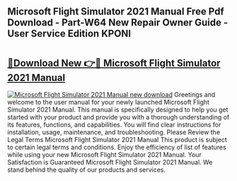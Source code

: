 ## Microsoft Flight Simulator 2021 Manual Free Pdf Download - Part-W64 New Repair Owner Guide - User Service Edition KPONl

# <h2><a href="http://cf27454.oget.top/?id=Microsoft+Flight+Simulator+2021+Manual">🔗Download New 👉🔴 Microsoft Flight Simulator 2021 Manual</a></h2>

[![Microsoft Flight Simulator 2021 Manual new download](https://i.imgur.com/5g1atiW.png)](http://cf27454.oget.top/?id=Microsoft+Flight+Simulator+2021+Manual)
Greetings and welcome to the user manual for your newly launched Microsoft Flight Simulator 2021 Manual. This manual is specifically designed to help you get started with your product and provide you with a thorough understanding of its features, functions, and capabilities. You will find clear instructions for installation, usage, maintenance, and troubleshooting. Please Review the Legal Terms Microsoft Flight Simulator 2021 Manual This product is subject to certain legal terms and conditions. Enjoy the efficiency of list of features while using your new Microsoft Flight Simulator 2021 Manual. Your Satisfaction is Guaranteed Microsoft Flight Simulator 2021 Manual. We stand behind the quality of our products and services.
